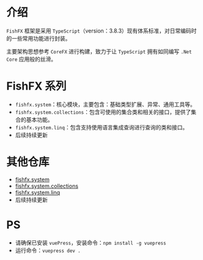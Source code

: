 # 介绍
`FishFX` 框架是采用 `TypeScript`（version：3.8.3）现有体系标准，对日常编码时的一些常用功能进行封装。

主要架构思想参考 `CoreFX` 进行构建，致力于让 `TypeScript` 拥有如同编写 `.Net Core` 应用般的丝滑。

# FishFX 系列
* `fishfx.system`：核心模块，主要包含：基础类型扩展、异常、通用工具等。
* `fishfx.system.collections`：包含可使用的集合类和相关的接口，提供了集合的基本功能。
* `fishfx.system.linq`：包含支持使用语言集成查询进行查询的类和接口。
* 后续持续更新

# 其他仓库
* [fishfx.system](https://github.com/cn-troy/fishfx.system)
* [fishfx.system.collections](https://github.com/cn-troy/fishfx.system.collections)
* [fishfx.system.linq](https://github.com/cn-troy/fishfx.system.linq)
* 后续持续更新

# PS
* 请确保已安装 `vuePress`，安装命令：`npm install -g vuepress`
* 运行命令：`vuepress dev .`